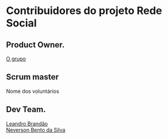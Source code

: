 # Contribuidores do projeto Rede Social

## Product Owner.  
[O grupo](https://www.facebook.com/groups/1318495538253871/)
## Scrum master
Nome dos voluntários
## Dev Team.
[Leandro Brandão](https://github.com/LeandroMeuGitHub) <br>
[Neverson Bento da Silva](https://github.com/Dersaun)
